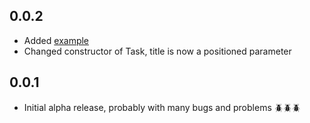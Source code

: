 ## 0.0.2

* Added [example](./example/lib/main.dart)
* Changed constructor of Task, title is now a positioned parameter

## 0.0.1

* Initial alpha release, probably with many bugs and problems 🪲🪲🪲
